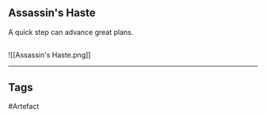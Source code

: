 ## Assassin's Haste
A quick step can advance great plans.
## 
![[Assassin's Haste.png]]

---
## Tags
#Artefact